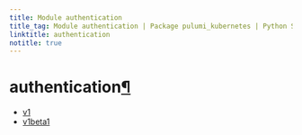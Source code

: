 ```yaml
---
title: Module authentication
title_tag: Module authentication | Package pulumi_kubernetes | Python SDK
linktitle: authentication
notitle: true
---
```


<div class="section" id="authentication">
<h1>authentication<a class="headerlink" href="#authentication" title="Permalink to this headline">¶</a></h1>
<div class="toctree-wrapper compound">
<ul>
<li class="toctree-l1"><a class="reference internal" href="v1/">v1</a></li>
<li class="toctree-l1"><a class="reference internal" href="v1beta1/">v1beta1</a></li>
</ul>
</div>
</div>
